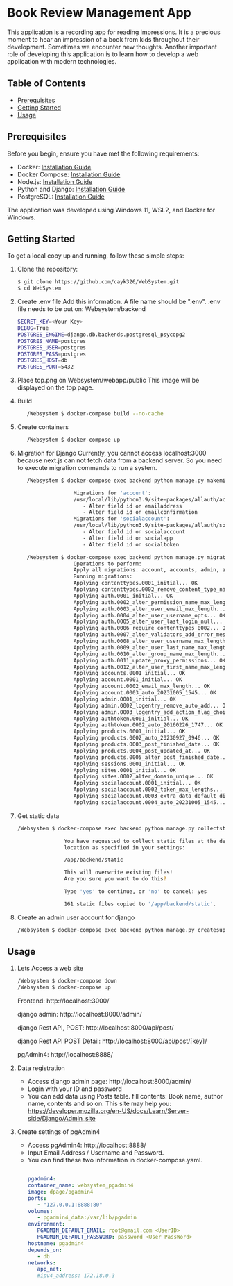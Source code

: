 # Book Review Management App

This application is a recording app for reading impressions. It is a precious moment to hear an impression of a book from kids throughout their development. Sometimes we encounter new thoughts.
Another important role of developing this application is to learn how to develop a web application with modern technologies.

## Table of Contents

- [Prerequisites](#prerequisites)
- [Getting Started](#getting-started)
- [Usage](#usage)


## Prerequisites

Before you begin, ensure you have met the following requirements:

- Docker: [Installation Guide](https://docs.docker.com/get-docker/)
- Docker Compose: [Installation Guide](https://docs.docker.com/compose/install/)
- Node.js: [Installation Guide](https://nodejs.org/)
- Python and Django: [Installation Guide](https://www.djangoproject.com/download/)
- PostgreSQL: [Installation Guide](https://www.postgresql.org/download/)

The application was developed using Windows 11, WSL2, and Docker for Windows.

## Getting Started

To get a local copy up and running, follow these simple steps:

1. Clone the repository:

   ```sh
   $ git clone https://github.com/cayk326/WebSystem.git
   $ cd WebSystem

2. Create .env file
   Add this information.
   A file name should be ".env".
      .env file needs to be put on: Websystem/backend
   ```sh
   SECRET_KEY=<Your Key>
   DEBUG=True
   POSTGRES_ENGINE=django.db.backends.postgresql_psycopg2
   POSTGRES_NAME=postgres
   POSTGRES_USER=postgres
   POSTGRES_PASS=postgres
   POSTGRES_HOST=db
   POSTGRES_PORT=5432
   ```

3. Place top.png on Websystem/webapp/public
   This image will be displayed on the top page.


4. Build
   ```sh
      /Websystem $ docker-compose build --no-cache
   ```

5. Create containers
   ```sh
      /Websystem $ docker-compose up
   ```

6. Migration for Django
   Currently, you cannot access localhost:3000 because next.js can not fetch data from a backend server.
   So you need to execute migration commands to run a system.
   ```sh
      /Websystem $ docker-compose exec backend python manage.py makemigrations

                     Migrations for 'account':
                     /usr/local/lib/python3.9/site-packages/allauth/account/migrations/0003_auto_20231005_1545.py
                        - Alter field id on emailaddress
                        - Alter field id on emailconfirmation
                     Migrations for 'socialaccount':
                     /usr/local/lib/python3.9/site-packages/allauth/socialaccount/migrations/0004_auto_20231005_1545.py
                        - Alter field id on socialaccount
                        - Alter field id on socialapp
                        - Alter field id on socialtoken
   ```
   
   ```sh
      /Websystem $ docker-compose exec backend python manage.py migrate
                     Operations to perform:
                     Apply all migrations: account, accounts, admin, auth, authtoken, contenttypes, products, sessions, sites, socialaccount
                     Running migrations:
                     Applying contenttypes.0001_initial... OK
                     Applying contenttypes.0002_remove_content_type_name... OK
                     Applying auth.0001_initial... OK
                     Applying auth.0002_alter_permission_name_max_length... OK
                     Applying auth.0003_alter_user_email_max_length... OK
                     Applying auth.0004_alter_user_username_opts... OK
                     Applying auth.0005_alter_user_last_login_null... OK
                     Applying auth.0006_require_contenttypes_0002... OK
                     Applying auth.0007_alter_validators_add_error_messages... OK
                     Applying auth.0008_alter_user_username_max_length... OK
                     Applying auth.0009_alter_user_last_name_max_length... OK
                     Applying auth.0010_alter_group_name_max_length... OK
                     Applying auth.0011_update_proxy_permissions... OK
                     Applying auth.0012_alter_user_first_name_max_length... OK
                     Applying accounts.0001_initial... OK
                     Applying account.0001_initial... OK
                     Applying account.0002_email_max_length... OK
                     Applying account.0003_auto_20231005_1545... OK
                     Applying admin.0001_initial... OK
                     Applying admin.0002_logentry_remove_auto_add... OK
                     Applying admin.0003_logentry_add_action_flag_choices... OK
                     Applying authtoken.0001_initial... OK
                     Applying authtoken.0002_auto_20160226_1747... OK
                     Applying products.0001_initial... OK
                     Applying products.0002_auto_20230927_0946... OK
                     Applying products.0003_post_finished_date... OK
                     Applying products.0004_post_updated_at... OK
                     Applying products.0005_alter_post_finished_date... OK
                     Applying sessions.0001_initial... OK
                     Applying sites.0001_initial... OK
                     Applying sites.0002_alter_domain_unique... OK
                     Applying socialaccount.0001_initial... OK
                     Applying socialaccount.0002_token_max_lengths... OK
                     Applying socialaccount.0003_extra_data_default_dict... OK
                     Applying socialaccount.0004_auto_20231005_1545... OK
   ```

7. Get static data
   ```sh
   /Websystem $ docker-compose exec backend python manage.py collectstatic

                  You have requested to collect static files at the destination
                  location as specified in your settings:

                  /app/backend/static

                  This will overwrite existing files!
                  Are you sure you want to do this?

                  Type 'yes' to continue, or 'no' to cancel: yes

                  161 static files copied to '/app/backend/static'.
   ```

8. Create an admin user account for django
   ```sh
   /Websystem $ docker-compose exec backend python manage.py createsuperuser
   ```



## Usage
1. Lets Access a web site

   ```sh
   /Websystem $ docker-compose down
   /Websystem $ docker-compose up
   ```
   Frontend: http://localhost:3000/

   django admin: http://localhost:8000/admin/

   django Rest API, POST: http://localhost:8000/api/post/

   django Rest API POST Detail: http://localhost:8000/api/post/[key]/

   pgAdmin4: http://localhost:8888/

2. Data registration
   - Access django admin page: http://localhost:8000/admin/
   - Login with your ID and password
   - You can add data using Posts table.
     fill contents: Book name, author name, contents and so on.
     This site may help you: https://developer.mozilla.org/en-US/docs/Learn/Server-side/Django/Admin_site

3. Create settings of pgAdmin4
   - Access pgAdmin4: http://localhost:8888/
   - Input Email Address / Username and Password.
   - You can find these two information in docker-compose.yaml.
      ```.yaml
      
      pgadmin4:
      container_name: websystem_pgadmin4
      image: dpage/pgadmin4
      ports:
         - "127.0.0.1:8888:80"
      volumes:
         - pgadmin4_data:/var/lib/pgadmin
      environment:
         PGADMIN_DEFAULT_EMAIL: root@gmail.com <UserID>
         PGADMIN_DEFAULT_PASSWORD: password <User PassWord>
      hostname: pgadmin4
      depends_on:
         - db
      networks:
         app_net:
         #ipv4_address: 172.18.0.3
      ```

